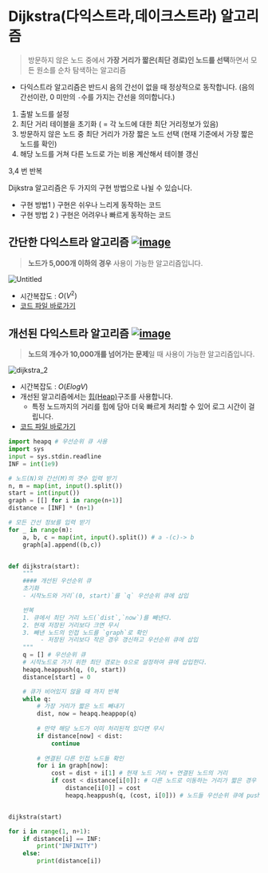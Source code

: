 # Dijkstra(다익스트라,데이크스트라) 알고리즘

> 방문하지 않은 노드 중에서 **가장 거리가 짧은(최단 경로)인 노드를 선택**하면서 모든 원소를 순차 탐색하는 알고리즘

* 다익스트라 알고리즘은 반드시 음의 간선이 없을 때 정상적으로 동작합니다. (음의 간선이란, 0 미만의 `-`수를 가지는 간선을 의미합니다.)

1. 출발 노드를 설정
2. 최단 거리 테이블을 초기화 ( = 각 노드에 대한 최단 거리정보가 있음)
3. 방문하지 않은 노드 중 최단 거리가 가장 짧은 노드 선택 (현재 기준에서 가장 짧은 노드를 확인)
4. 해당 노드를 거쳐 다른 노드로 가는 비용 계산해서 테이블 갱신

3,4 번 반복

Dijkstra 알고리즘은 두 가지의 구현 방법으로 나뉠 수 있습니다.

* 구현 방법1 ) 구현은 쉬우나 느리게 동작하는 코드
* 구현 방법 2 ) 구현은 어려우나 빠르게 동작하는 코드

## 간단한 다익스트라 알고리즘 [![image](https://github.com/dongwoodev/Programming-Team-Notes/assets/55238671/ed0ba06e-2c0d-4f4f-8666-24d84cd5e54e)](https://youtu.be/i48L7aT3uIw)

> **노드가 5,000개 이하의 경우** 사용이 가능한 알고리즘입니다.

![Untitled](https://github.com/dongwoodev/Programming-Team-Notes/assets/55238671/f0c1cef7-180e-4e93-8ed8-22efede7fa5f)

* 시간복잡도 : $O(V^2)$
* [코드 파일 바로가기](dijkstra\_1.py)

## 개선된 다익스트라 알고리즘 [![image](https://github.com/dongwoodev/Programming-Team-Notes/assets/55238671/ed0ba06e-2c0d-4f4f-8666-24d84cd5e54e)](https://youtu.be/XXzsUST5KSI)

> **노드의 개수가 10,000개를 넘어가는 문제**일 때 사용이 가능한 알고리즘입니다.

![dijkstra\_2](https://github.com/dongwoodev/Programming-Team-Notes/assets/55238671/9720f99a-4c18-44ce-a232-753680dfa2c8)

* 시간복잡도 : $O(ElogV)$
* 개선된 알고리즘에서는 [힙(Heap)](dijkstra.md)구조를 사용합니다.
  * 특정 노드까지의 거리를 힙에 담아 더욱 빠르게 처리할 수 있어 로그 시간이 걸립니다.
* [코드 파일 바로가기](dijkstra\_2.py)

```py
import heapq # 우선순위 큐 사용
import sys
input = sys.stdin.readline
INF = int(1e9)

# 노드(N)와 간선(M)의 갯수 입력 받기
n, m = map(int, input().split()) 
start = int(input())
graph = [[] for i in range(n+1)]
distance = [INF] * (n+1)

# 모든 간선 정보를 입력 받기
for _ in range(m):
    a, b, c = map(int, input().split()) # a -(c)-> b
    graph[a].append((b,c))


def dijkstra(start):
    """
    #### 개선된 우선순위 큐
    초기화
    - 시작노드와 거리`(0, start)`를 `q` 우선순위 큐에 삽입 

    반복
    1. 큐에서 최단 거리 노드(`dist`,`now`)를 빼낸다.
    2. 현재 저장된 거리보다 크면 무시
    3. 빼낸 노드의 인접 노드를 `graph`로 확인
         - 저장된 거리보다 작은 경우 갱신하고 우선순위 큐에 삽입
    """
    q = [] # 우선순위 큐
    # 시작노드로 가기 위한 최단 경로는 0으로 설정하여 큐에 삽입한다.
    heapq.heappush(q, (0, start))
    distance[start] = 0

    # 큐가 비어있지 않을 때 까지 반복
    while q:
        # 가장 거리가 짧은 노드 빼내기
        dist, now = heapq.heappop(q)
        
        # 만약 해당 노드가 이미 처리된적 있다면 무시
        if distance[now] < dist:
            continue
        
        # 연결된 다른 인접 노드들 확인
        for i in graph[now]:
            cost = dist + i[1] # 현재 노드 거리 + 연결된 노드의 거리
            if cost < distance[i[0]]: # 다른 노드로 이동하는 거리가 짧은 경우
                distance[i[0]] = cost
                heapq.heappush(q, (cost, i[0])) # 노드들 우선순위 큐에 push


dijkstra(start)

for i in range(1, n+1):
    if distance[i] == INF:
        print("INFINITY")
    else:
        print(distance[i])
```
